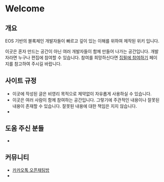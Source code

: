 # Welcome

## 개요

EOS 기반의 블록체인 개발자들이 빠르고 깊이 있는 이해를 위하여 제작된 위키 입니다. 

이곳은 혼자 만드는 공간이 아닌 여러 개발자들이 함께 만들어 나가는 공간입니다. 개발자라면 누구나 편집에 참여할 수 있습니다. 참여를 희망하신다면 [집필에 참여하기](writing.md) 페이지를 참고하여 주시길 바랍니다.

## 사이트 규정

* 이곳에 작성된 글은 비영리 목적으로 제약없이 자유롭게 사용하실 수 있습니다.
* 이곳은 여러 사람이 함께 참여하는 공간입니다. 그렇기에 주관적인 내용이나 잘못된 내용이 존재할 수 있습니다. 잘못된 내용에 대한 책임은 지지 않습니다.
* 
## 도움 주신 분들

* 
## 커뮤니티

* [카카오톡 오픈채팅방](https://open.kakao.com/o/gTSEuC7)
* 
